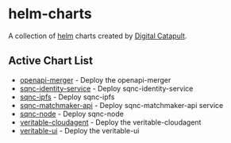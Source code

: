 # helm-charts

A collection of [helm](https://helm.sh) charts created by [Digital Catapult](https://github.com/digicatapult).

## Active Chart List

* [openapi-merger](charts/openapi-merger/README.md) - Deploy the openapi-merger
* [sqnc-identity-service](charts/sqnc-identity-service/README.md) - Deploy sqnc-identity-service
* [sqnc-ipfs](charts/sqnc-ipfs/README.md) - Deploy sqnc-ipfs
* [sqnc-matchmaker-api](charts/sqnc-matchmacker-api/README.md) - Deploy sqnc-matchmaker-api service
* [sqnc-node](charts/sqnc-node/README.md) - Deploy sqnc-node
* [veritable-cloudagent](charts/veritable-cloudagent/README.md) - Deploy the veritable-cloudagent
* [veritable-ui](charts/veritable-ui/README.md) - Deploy the veritable-ui
